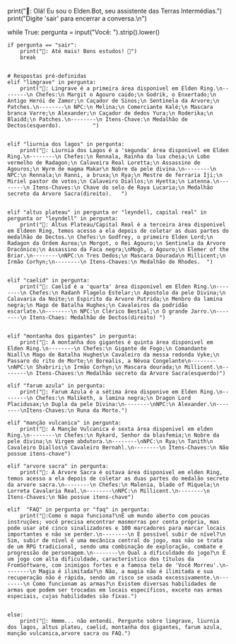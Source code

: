print("🤖: Olá! Eu sou o Elden.Bot, seu assistente das Terras Intermédias.")
print("Digite 'sair' para encerrar a conversa.\n")


while True:
    pergunta = input("Você: ").strip().lower()
    
    if pergunta == "sair":
        print("🤖: Até mais! Bons estudos! 👋")
        break


    # Respostas pré-definidas
    elif "limgrave" in pergunta:
        print("🤖: Lingrave é a primeira área disponivel em Elden Ring.\n--------\n Chefes:\n Margit o Agouro caido;\n Godrik, o Enxertado;\n Antigo Herói de Zamor;\n Caçador de Sinos;\n Sentinela da Arvore;\n Patches.\n--------\n NPC:\n Melina;\n Comerciante Kalé;\n Mascara branca Varre;\n Alexander;\n Caçador de dedos Yura;\n Roderika;\n Blaidd;\n Patches.\n--------\n Itens-Chave:\n Medalhão de Dectos(esquerdo).          ")


    elif "liurnia dos lagos" in pergunta:
        print("🤖: Liurnia dos Lagos é a 'segunda' área disponivel em Elden Ring.\n--------\n Chefes:\n Rennala, Rainha da lua cheia;\n Lobo vermelho de Radagon;\n Calaveira Real Loretta;\n Assassino de Agouros;\n Wyrm de magma Makar\n Nobre da pele divina.\n--------\n NPC:\n Rennala;\n Ranni, a bruxa;\n Rya;\n Mestre de ferraria Iji;\n Miriel pastor de votos;\n Calaveiro Diallos;\n Hyetta;\n Latenna.\n--------\n Itens-Chaves:\n Chave do selo de Raya Lucaria;\n Medalhão secreto da Arvore Sacra(direito).   ")


    elif "altus plateau" in pergunta or "leyndell, capital real" in pergunta or "leyndell" in pergunta:
        print("🤖: Altus Plateau/Capital Real é a terceira área disponivel em Eldeen Ring, temos acesso a ela depois de coletar as duas partes do medalhão de Dectos.\n Chefes:\n Godfrey, o primeiro Elden Lord;\n Radagon da Ordem Aurea;\n Morgot, o Rei Agouro;\n Sentinela da Arvore Dracônico;\n Assassino da Faca negra;\nMogh, o Agouro;\n Elemer of the Briar.\n--------\nNPC:\n Tres Dedos;\n Mascara Dourada\n Millicent;\n Irmão Corhyn;\n--------\n Itens-Chaves:\n Medalhão de Rhodes.  ")


    elif "caelid" in pergunta:
        print("🤖: Caelid é a 'quarta' área disponivel em Elden Ring.\n--------\n Chefes:\n Radanh Flagelo Estelar;\n Apostolo da pele Divina;\n Calavaria da Noite;\n Espirito da Arvore Putrida;\n Menbro da lamina negra;\n Mago de Batalha Hughes;\n Cavaleiros da podridão escarlate.\n--------\n NPC:\n Clérico Bestial;\n O grande Jarro.\n--------\n Itens-Chaes: Medalhão de Dectos(direito) ")


    elif "montanha dos gigantes" in pergunta:
        print("🤖: A montanha dos gigantes é quinta área disponivel em Elden Ring.\n--------\n Chefes:\n Gigante de Fogo;\n Comandante Niall\n Mago de Batalha Hughes\n Cavaleiro da messa redonda Vyke;\n Passaro do rito de Morte;\n Borealis, a Névoa Congelante\n--------\nNPC:\n Shabriri;\n Irmão Corhyn;\n Mascara dourada;\n Millicent.\n--------\n Itens-Chaves:\n Medalhão secreto da Arvore Sacra(esquerdo)")
    
    elif "farum azula" in pergunta:
        print("🤖: Farum Azula é a sétima área disponive em Elden Ring.\n--------\n Chefes:\n Maliketh, a lamina negra;\n Dragon Lord Placidusax;\n Dupla da pele Divina:\n--------\nNPC:\n Alexander.\n--------\nItens-Chaves:\n Runa da Morte.")
    
    elif "manção vulcanica" in pergunta:
        print("🤖: A Manção Vulcanica é sexta área disponivel em elden Ring.\n--------\n Chefes:\n Rykard, Senhor da blasfemia;\n Nobre da pele divina;\n Virgem abdutora.\n--------\nNPC:\n Rya;\n Tanith\n Cavaleiro Diallos\n Cavaleiro Bernahl.\n--------\n Itens-Chaves:\n Não possue itens-chave")

    elif "arvore sacra" in pergunta:
        print("🤖: A Arvore Sacra é oitava área disponivel em elden Ring, temos acesso a ela depois de coletar as duas partes do medalão secreto da arvore sacra.\n--------\n Chefes:\n Malenia, blade of Miquela;\n Lorreta Cavalaria Real.\n--------\nNPC:\n Millicent.\n--------\n Itens-Chaves:\n Não possue itens-chave")

    elif  "FAQ" in pergunta or "faq" in pergunta:
        print("🤖:Como o mapa funciona?\nÉ um mundo aberto com poucas instruções; você precisa encontrar masmorras por conta própria, mas pode usar até cinco sinalizadores e 100 marcadores para marcar locais importantes e não se perder.\n--------\n É possível subir de nível?\n Sim, subir de nível é uma mecânica central do jogo, mas não se trata de um RPG tradicional, sendo uma combinação de exploração, combate e progressão de personagem.\n--------\n Qual a dificuldade do jogo?\n É um jogo com alta dificuldade, característico dos títulos da FromSoftware, com inimigos fortes e a famosa tela de 'Você Morreu'.\n--------\n Magia é ilimitada?\n Não, a magia não é ilimitada e sua recuperação não é rápida, sendo um risco se usada excessivamente.\n--------\n Como funcionam as armas?\n Existem diversas habilidades de armas que podem ser trocadas em locais específicos, exceto nas armas especiais, cujas habilidades são fixas.")


    else:
        print("🤖: Hmmm... não entendi. Pergunte sobre limgrave, liurnia dos lagos, altus plateu, caelid, montanha dos gigantes, farum azula, manção vulcanica,arvore sacra ou FAQ.")
